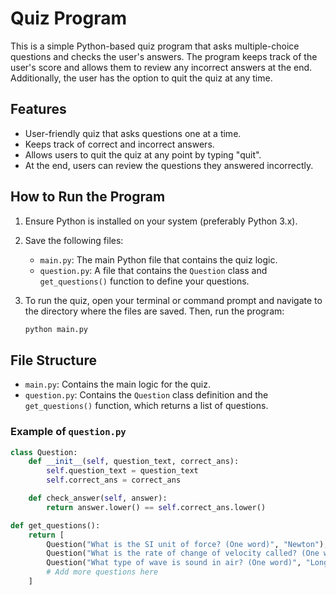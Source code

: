 # Quiz Program

This is a simple Python-based quiz program that asks multiple-choice questions and checks the user's answers. The program keeps track of the user's score and allows them to review any incorrect answers at the end. Additionally, the user has the option to quit the quiz at any time.

## Features
- User-friendly quiz that asks questions one at a time.
- Keeps track of correct and incorrect answers.
- Allows users to quit the quiz at any point by typing "quit".
- At the end, users can review the questions they answered incorrectly.

## How to Run the Program

1. Ensure Python is installed on your system (preferably Python 3.x).
2. Save the following files:
    - `main.py`: The main Python file that contains the quiz logic.
    - `question.py`: A file that contains the `Question` class and `get_questions()` function to define your questions.

3. To run the quiz, open your terminal or command prompt and navigate to the directory where the files are saved. Then, run the program:

    ```bash
    python main.py
    ```

## File Structure

- `main.py`: Contains the main logic for the quiz.
- `question.py`: Contains the `Question` class definition and the `get_questions()` function, which returns a list of questions.

### Example of `question.py`

```python
class Question:
    def __init__(self, question_text, correct_ans):
        self.question_text = question_text
        self.correct_ans = correct_ans

    def check_answer(self, answer):
        return answer.lower() == self.correct_ans.lower()

def get_questions():
    return [
        Question("What is the SI unit of force? (One word)", "Newton"),
        Question("What is the rate of change of velocity called? (One word)", "Acceleration"),
        Question("What type of wave is sound in air? (One word)", "Longitudinal"),
        # Add more questions here
    ]
